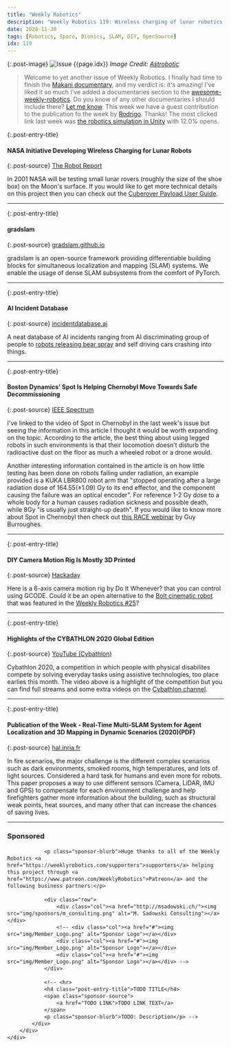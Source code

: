 ```yaml
---
title: "Weekly Robotics"
description: "Weekly Robotics 119: Wireless charging of lunar robotics, AI incident database, a new SLAM library, Spot in nuclear decommissioning, Cybathlon highlights and more!"
date: 2020-11-30
tags: [Robotics, Space, Bionics, SLAM, DIY, OpenSource]
idx: 119
---
```


{:.post-image}
![Issue {{page.idx}}](/img/headers/{{page.idx}}.jpg "Issue {{page.idx}}")
*Image Credit: [Astrobotic](https://www.astrobotic.com/)*

> Welcome to yet another issue of Weekly Robotics. I finally had time to finish the [Makani documentary](https://youtu.be/qd_hEja6bzE), and my verdict is: it's amazing! I've liked it so much I've added a documentaries section to the [awesome-weekly-robotics](https://github.com/msadowski/awesome-weekly-robotics). Do you know of any other documentaries I should include there? [Let me know](mailto:mat@weeklyrobotics.com). This week we have a guest contribution to the publication fo the week by [Rodrigo](https://www.linkedin.com/in/rodrigo-lopes-catto/). Thanks! The most clicked link last week was [the robotics simulation in Unity](https://blogs.unity3d.com/2020/11/19/robotics-simulation-in-unity-is-as-easy-as-1-2-3/) with 12.0% opens.

{:.post-entry-title}
#### NASA Initiative Developing Wireless Charging for Lunar Robots

{:.post-source}
[The Robot Report](https://www.therobotreport.com/nasa-initiative-developing-wireless-charging-lunar-robots/)

In 2001 NASA will be testing small lunar rovers (roughly the size of the shoe box) on the Moon's surface. If you would like to get more technical details on this project then you can check out the [Cuberover Payload User Guide](https://www.astrobotic.com/cuberover-payload-user-guide).

----

{:.post-entry-title}
#### gradslam

{:.post-source}
[gradslam.github.io](https://gradslam.github.io/)

gradslam is an open-source framework providing differentiable building blocks for simultaneous localization and mapping (SLAM) systems. We enable the usage of dense SLAM subsystems from the comfort of PyTorch.

----

{:.post-entry-title}
#### AI Incident Database

{:.post-source}
[incidentdatabase.ai](https://incidentdatabase.ai/summaries/incidents)

A neat database of AI incidents ranging from AI discriminating group of people to [robots releasing bear spray](https://eu.app.com/story/money/business/main-street/2018/12/05/bear-spray-incident-nj-amazon-warehouse-shines-light-safety-record/2215515002/) and self driving cars crashing into things.

----

{:.post-entry-title}
#### Boston Dynamics' Spot Is Helping Chernobyl Move Towards Safe Decommissioning

{:.post-source}
[IEEE Spectrum](https://spectrum.ieee.org/automaton/robotics/robotics-hardware/boston-dynamics-spot-chernobyl)

I've linked to the video of Spot in Chernobyl in the last week's issue but seeing the information in this article I thought it would be worth expanding on the topic. According to the article, the best thing about using legged robots in such environments is that their locomotion doesn’t disturb the radioactive dust on the floor as much a wheeled robot or a drone would.

Another interesting information contained in the article is on how little testing has been done on robots failing under radiation, an example provided is a KUKA LBR800 robot arm that "stopped operating after a large radiation dose of 164.55(±1.09) Gy to its end effector, and the component causing the failure was an optical encoder". For reference 1-2 Gy dose to a whole body for a human causes radiation sickness and possible death, while 8Gy "is usually just straight-up death". If you would like to know more about Spot in Chernobyl then check out [this RACE webinar](https://youtu.be/CyK5hYoeoDI) by Guy Burroughes.

----

{:.post-entry-title}
#### DIY Camera Motion Rig Is Mostly 3D Printed

{:.post-source}
[Hackaday](https://hackaday.com/2020/11/24/diy-camera-motion-rig-is-mostly-3d-printed/)

Here is a 6-axis camera motion rig by Do It Whenever? that you can control using GCODE. Could it be an open alternative to the [Bolt cinematic robot](https://www.mrmoco.com/motion-control/bolt/#bolt-videos) that was featured in the [Weekly Robotics #25](https://weeklyrobotics.com/weekly-robotics-25)?

----

{:.post-entry-title}
#### Highlights of the CYBATHLON 2020 Global Edition

{:.post-source}
[YouTube (Cybathlon)](https://youtu.be/owMz11C1-mc)

Cybathlon 2020, a competition in which people with physical disabilites compete by solving everyday tasks using assistive technologies, too place earlies this month. The video above is a highlight of the competition but you can find full streams and some extra videos on the [Cybathlon channel](https://www.youtube.com/channel/UCqGx-eUykZLDKjjrwRhfilQ/videos).

----

{:.post-entry-title}
#### Publication of the Week - Real-Time Multi-SLAM System for Agent Localization and 3D Mapping in Dynamic Scenarios (2020)(PDF)

{:.post-source}
[hal.inria.fr](https://hal.inria.fr/hal-02913098/document)

In fire scenarios, the major challenge is the different complex scenarios such as dark environments, smoked rooms, high temperatures, and lots of light sources. Considered a hard task for humans and even more for robots. This paper proposes a way to use different sensors (Camera, LiDAR, IMU and GPS) to compensate for each environment challenge and help firefighters gather more information about the building, such as structural weak points, heat sources, and many other that can increase the chances of saving lives.

----
<div class="sponsor-snippet-wrapper">
    <div class="sponsor-snippet container-fluid">
        <div class="row">
            <div class="col-3 d-none d-sm-block"></div>
                <div class="col-sm-12 col-md-6 nopadding">
                    <h3 id="spoonsored">Sponsored</h3>

                <p class="sponsor-blurb">Huge thanks to all of the Weekly Robotics <a href="https://weeklyrobotics.com/supporters">supporters</a> helping this project through <a href="https://www.patreon.com/WeeklyRobotics">Patreon</a> and the following business partners:</p>

                <div class="row">
                    <div class="col"><a href="http://msadowski.ch/"><img src="img/sponsors/m_consulting.png" alt="M. Sadowski Consulting"></a></div>
                    <!-- <div class="col"><a href="#"><img src="img/Member_Logo.png" alt="Sponsor Logo"></a></div>
                    <div class="col"><a href="#"><img src="img/Member_Logo.png" alt="Sponsor Logo"></a></div>
                    <div class="col"><a href="#"><img src="img/Member_Logo.png" alt="Sponsor Logo"></a></div> -->
                </div>

                <!-- <hr>
                <h4 class="post-entry-title">TODO TITLE</h4>
                <span class="sponsor-source">
                    <a href="TODO LINK">TODO LINK TEXT</a>
                </span>
                <p class="sponsor-blurb">TODO: Description</p> -->
            </div>
        </div>
    </div>
</div>
